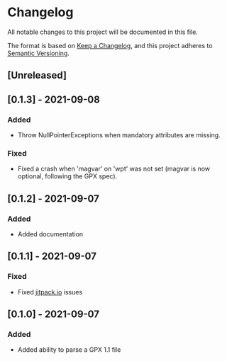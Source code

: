 # Changelog
All notable changes to this project will be documented in this file.

The format is based on [Keep a Changelog](https://keepachangelog.com/en/1.0.0/),
and this project adheres to [Semantic Versioning](https://semver.org/spec/v2.0.0.html).

## [Unreleased]

## [0.1.3] - 2021-09-08
### Added
- Throw NullPointerExceptions when mandatory attributes are missing.
### Fixed
- Fixed a crash when 'magvar' on 'wpt' was not set (magvar is now optional, following the GPX spec). 

## [0.1.2] - 2021-09-07
### Added
- Added documentation 

## [0.1.1] - 2021-09-07
### Fixed
- Fixed [jitpack.io](https://jitpack.io) issues

## [0.1.0] - 2021-09-07
### Added
- Added ability to parse a GPX 1.1 file
